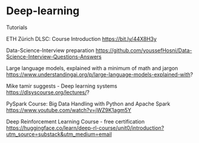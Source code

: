 # Deep-learning
Tutorials 

ETH Zürich DLSC: Course Introduction https://bit.ly/44X8H3y

Data-Science-Interview preparation
https://github.com/youssefHosni/Data-Science-Interview-Questions-Answers

Large language models, explained with a minimum of math and jargon
https://www.understandingai.org/p/large-language-models-explained-with?

Mike tamir suggests - Deep learning systems https://dlsyscourse.org/lectures/?

PySpark Course: Big Data Handling with Python and Apache Spark https://www.youtube.com/watch?v=jWZ9K1agm5Y

Deep Reinforcement Learning Course - free certification
https://huggingface.co/learn/deep-rl-course/unit0/introduction?utm_source=substack&utm_medium=email
